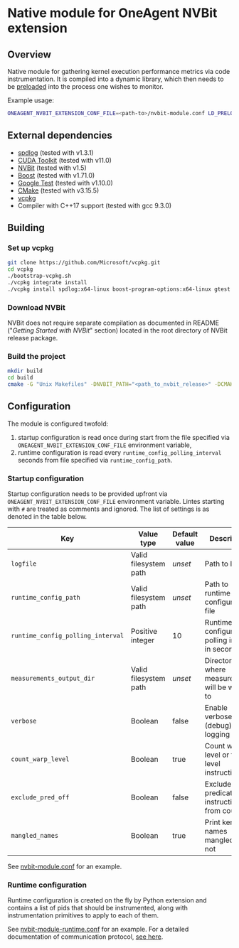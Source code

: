 # Native module for OneAgent NVBit extension

## Overview

Native module for gathering kernel execution performance metrics via code instrumentation.
It is compiled into a dynamic library, which then needs to be [preloaded](https://man7.org/linux/man-pages/man8/ld.so.8.html) into the process one wishes to monitor.

Example usage:

```sh
ONEAGENT_NVBIT_EXTENSION_CONF_FILE=<path-to>/nvbit-module.conf LD_PRELOAD=<path-to>/libnvbit-module.so <the application being instrumented>
```

## External dependencies

* [spdlog](https://github.com/gabime/spdlog) (tested with v1.3.1)
* [CUDA Toolkit](https://developer.nvidia.com/cuda-downloads) (tested with v11.0)
* [NVBit](https://github.com/NVlabs/NVBit) (tested with v1.5)
* [Boost](https://www.boost.org/) (tested with v1.71.0)
* [Google Test](https://github.com/google/googletest) (tested with v1.10.0)
* [CMake](https://cmake.org/download/) (tested with v3.15.5)
* [vcpkg](https://github.com/Microsoft/vcpkg)
* Compiler with C++17 support (tested with gcc 9.3.0)

## Building

### Set up vcpkg

```sh
git clone https://github.com/Microsoft/vcpkg.git
cd vcpkg
./bootstrap-vcpkg.sh
./vcpkg integrate install
./vcpkg install spdlog:x64-linux boost-program-options:x64-linux gtest:x64-linux
```

### Download NVBit

NVBit does not require separate compilation as documented in README ("_Getting Started with NVBit_" section) located in the root directory of NVBit release package.

### Build the project

```sh
mkdir build
cd build
cmake -G "Unix Makefiles" -DNVBIT_PATH="<path_to_nvbit_release>" -DCMAKE_TOOLCHAIN_FILE="<vcpkg_directory>/scripts/buildsystems/vcpkg.cmake" ..
```

## Configuration

The module is configured twofold:

1. startup configuration is read once during start from the file specified via `ONEAGENT_NVBIT_EXTENSION_CONF_FILE` environment variable,
2. runtime configuration is read every `runtime_config_polling_interval` seconds from file specified via `runtime_config_path`.

### Startup configuration

Startup configuration needs to be provided upfront via `ONEAGENT_NVBIT_EXTENSION_CONF_FILE` environment variable.
Lintes starting with `#` are treated as comments and ignored.
The list of settings is as denoted in the table below.

| Key                               | Value type            | Default value | Description                                       |
|-----------------------------------|-----------------------|---------------|---------------------------------------------------|
| `logfile`                         | Valid filesystem path | _unset_       | Path to log file                                  |
| `runtime_config_path`             | Valid filesystem path | _unset_       | Path to runtime configuration file                |
| `runtime_config_polling_interval` | Positive integer      | 10            | Runtime configuration polling internal in seconds |
| `measurements_output_dir`         | Valid filesystem path | _unset_       | Directory where measurements will be written to   |
| `verbose`                         | Boolean               | false         | Enable verbose (debug) logging                    |
| `count_warp_level`                | Boolean               | true          | Count warp level or thread level instructions     |
| `exclude_pred_off`                | Boolean               | false         | Exclude predicated off instruction from count     |
| `mangled_names`                   | Boolean               | true          | Print kernel names mangled or not                 |

See [nvbit-module.conf](res/nvbit-module.conf) for an example.

### Runtime configuration

Runtime configuration is created on the fly by Python extension and contains a list of pids that should be instrumented, along with instrumentation primitives to apply to each of them.

See [nvbit-module-runtime.conf](res/nvbit-module-runtime.conf) for an example.
For a detailed documentation of communication protocol, [see here](../docs/communication_endpoint.md).
